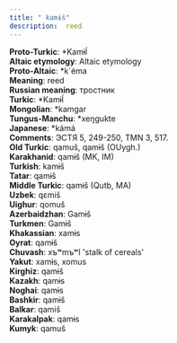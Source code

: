 ```yaml
---
title: " kamɨš"
description:  reed
---
```


<strong>Proto-Turkic</strong>:  *Kamɨĺ<br>
<strong>Altaic etymology</strong>:  Altaic etymology<br>
<strong> Proto-Altaic</strong>:  *k`éma<br>
<strong>Meaning</strong>:  reed<br>
<strong>Russian meaning</strong>:  тростник<br>
<strong>Turkic</strong>:  *Kamɨĺ<br>
<strong>Mongolian</strong>:  *kamgar<br>
<strong>Tungus-Manchu</strong>:  *xeŋgukte<br>
<strong>Japanese</strong>:  *kámá<br>
<strong>Comments</strong>:  ЭСТЯ 5, 249-250, TMN 3, 517.<br>
<strong>Old Turkic</strong>:  qamuš, qamɨš (OUygh.)<br>
<strong>Karakhanid</strong>:  qamɨš (MK, IM)<br>
<strong>Turkish</strong>:  kamɨš<br>
<strong>Tatar</strong>:  qamɨš<br>
<strong>Middle Turkic</strong>:  qamɨš (Qutb, MA)<br>
<strong>Uzbek</strong>:  qɛmiš<br>
<strong>Uighur</strong>:  qomuš<br>
<strong>Azerbaidzhan</strong>:  Gamɨš<br>
<strong>Turkmen</strong>:  Gamɨš<br>
<strong>Khakassian</strong>:  xamɨs<br>
<strong>Oyrat</strong>:  qamɨš<br>
<strong>Chuvash</strong>:  xъʷmъʷl 'stalk of cereals'<br>
<strong>Yakut</strong>:  xamɨs, xomus<br>
<strong>Kirghiz</strong>:  qamɨš<br>
<strong>Kazakh</strong>:  qamɨs<br>
<strong>Noghai</strong>:  qamɨs<br>
<strong>Bashkir</strong>:  qamɨš<br>
<strong>Balkar</strong>:  qamiš<br>
<strong>Karakalpak</strong>:  qamɨs<br>
<strong>Kumyk</strong>:  qamuš<br>


